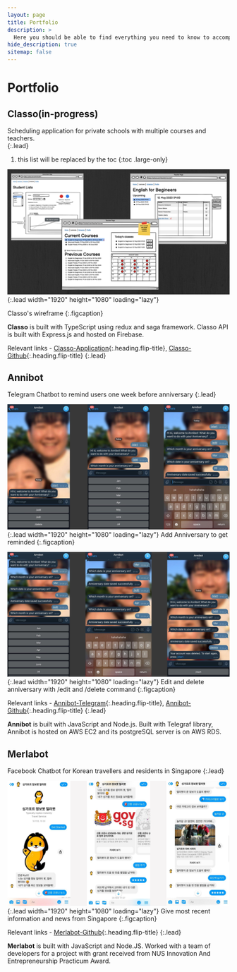 ```yaml
---
layout: page
title: Portfolio
description: >
  Here you should be able to find everything you need to know to accomplish the most common tasks when blogging with Hydejack.
hide_description: true
sitemap: false
---
```


# Portfolio

<!--author-->

## Classo(in-progress)

Scheduling application for private schools with multiple courses and teachers.  
{:.lead}

1. this list will be replaced by the toc
{:toc .large-only}

![Screenshot](assets/img/blog/classo-wireframe.png){:.lead width="1920" height="1080" loading="lazy"}

Classo's wireframe 
{:.figcaption}


**Classo** is built with TypeScript using redux and saga framework. Classo API is built with Express.js and hosted on Firebase. 

Relevant links - [Classo-Application]{:.heading.flip-title}, [Classo-Github]{:.heading.flip-title}
{:.lead}


## Annibot

Telegram Chatbot to remind users one week before anniversary 
{:.lead}

![Screenshot](assets/img/blog/annibot-wireframe0.png){:.lead width="1920" height="1080" loading="lazy"}
Add Anniversary to get reminded
{:.figcaption}

![Screenshot](assets/img/blog/annibot-wireframe1.png){:.lead width="1920" height="1080" loading="lazy"}
Edit and delete anniversary with /edit and /delete command
{:.figcaption}

Relevant links - [Annibot-Telegram]{:.heading.flip-title}, [Annibot-Github]{:.heading.flip-title}
{:.lead}

**Annibot** is built with JavaScript and Node.js. Built with Telegraf library, Annibot is hosted on AWS EC2 and its postgreSQL server is on AWS RDS. 

## Merlabot

Facebook Chatbot for Korean travellers and residents in Singapore
{:.lead}

![Screenshot](assets/img/blog/merlabot-wireframe.png){:.lead width="1920" height="1080" loading="lazy"}
Give most recent information and news from Singapore
{:.figcaption}

Relevant links - [Merlabot-Github]{:.heading.flip-title}
{:.lead}

**Merlabot** is built with JavaScript and Node.JS. Worked with a team of developers for a project with grant received from NUS Innovation And Entrepreneurship Practicum Award.



[blog]: /
[portfolio]: https://hydejack.com/examples/
[resume]: https://hydejack.com/resume/
[download]: https://hydejack.com/download/
[welcome]: https://hydejack.com/
[forms]: https://hydejack.com/forms-by-example/
[Classo-Application]: https://classo.com
[Classo-Github]: github.com/classo
[Annibot-Telegram]: https://t.me/Annivbot
[Annibot-Github]: https://github.com/geeemchee/annibot2
[Merlabot-Github]: https://github.com/doinghun/merlabot-public

[features]: #features
[news]: #build-an-audience
[syntax]: syntax-highlighting
[latex]: #beautiful-math
[dark]: https://hydejack.com/blog/hydejack/2018-09-01-introducing-dark-mode/
[search]: https://hydejack.com/#_search-input
[grid]: https://hydejack.com/blog/hydejack/

[lic]: LICENSE.md
[pro]: licenses/PRO.md
[docs]: docs/README.md
[ofln]: docs/advanced.md#enabling-offline-support
[math]: docs/writing.md#adding-math

[kit]: https://github.com/hydecorp/hydejack-starter-kit/archive/v9.0.3.zip
[src]: https://github.com/hydecorp/hydejack
[gem]: https://rubygems.org/gems/jekyll-theme-hydejack
[buy]: https://gum.co/nuOluY
[nfy]: https://app.netlify.com/start/deploy?repository=https://github.com/hydecorp/hydejack-starter-kit
[dtn]: https://www.netlify.com/img/deploy/button.svg

[gpss]: https://developers.google.com/speed/pagespeed/insights/?url=https%3A%2F%2Fhydejack.com%2Fdocs%2F
[rouge]: http://rouge.jneen.net
[katex]: https://khan.github.io/KaTeX/
[mathjax]: https://www.mathjax.org/
[tinyletter]: https://tinyletter.com/
